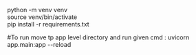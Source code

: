 python -m venv venv <br>
source venv/bin/activate <br>
pip install -r requirements.txt <br>

#To run move tp app level directory and run given cmd : uvicorn app.main:app --reload
